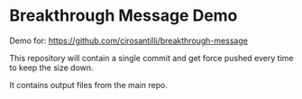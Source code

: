 # Breakthrough Message Demo

Demo for: <https://github.com/cirosantilli/breakthrough-message>

This repository will contain a single commit and get force pushed every time to keep the size down.

It contains output files from the main repo.
